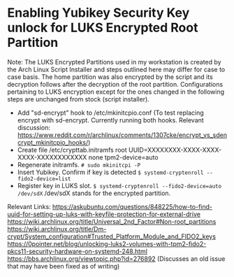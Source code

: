 # Enabling Yubikey Security Key unlock for LUKS Encrypted Root Partition

Note: The LUKS Encrypted Partitions used in my workstation is created by the Arch Linux Script Installer and steps outlined here may differ for case to case basis. The home partition was also encrypted by the script and its decryption follows after the decryption of the root partition. Configurations pertaining to LUKS encryption except for the ones changed in the following steps are unchanged from stock (script installer). 

- Add "sd-encrypt" hook to /etc/mkinitcpio.conf (To test replacing encrypt with sd-encrypt. Currently running both hooks. Relevant discussion: https://www.reddit.com/r/archlinux/comments/1307cke/encrypt_vs_sdencrypt_mkinitcpio_hooks/)
- Create file /etc/crypttab.initramfs
	root  UUID=XXXXXXXX-XXXX-XXXX-XXXX-XXXXXXXXXXXX  none  tpm2-device=auto
- Regenerate initramfs. 
	`# sudo mkinitcpi -P`
- Insert Yubikey. Confirm if key is detected 
	`$ systemd-cryptenroll --fido2-device=list`
- Register key in LUKS slot. 
	`$ systemd-cryptenroll --fido2-device=auto /dev/sdX`
	/dev/sdX stands for the encrypted partition.

Relevant Links:
https://askubuntu.com/questions/848225/how-to-find-uuid-for-setting-up-luks-with-keyfile-protection-for-external-drive
https://wiki.archlinux.org/title/Universal_2nd_Factor#Non-root_partitions
https://wiki.archlinux.org/title/Dm-crypt/System_configuration#Trusted_Platform_Module_and_FIDO2_keys
https://0pointer.net/blog/unlocking-luks2-volumes-with-tpm2-fido2-pkcs11-security-hardware-on-systemd-248.html
https://bbs.archlinux.org/viewtopic.php?id=276892 (Discusses an old issue that may have been fixed as of writing)

